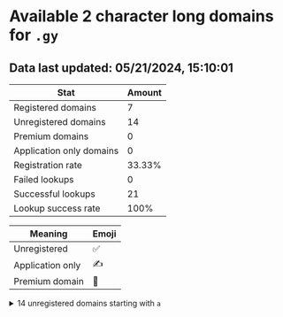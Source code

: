 # Available 2 character long domains for `.gy`

## Data last updated: 05/21/2024, 15:10:01

|Stat|Amount|
|--|--|
|Registered domains|7|
|Unregistered domains|14|
|Premium domains|0|
|Application only domains|0|
|Registration rate|33.33%|
|Failed lookups|0|
|Successful lookups|21|
|Lookup success rate|100%|


|Meaning|Emoji|
|--|--|
|Unregistered|:white_check_mark:|
|Application only|:writing_hand:|
|Premium domain|:gem:|

<details>
<summary>14 unregistered domains starting with <bold><code>a</code></bold></summary>

|Type|Domain|
|--|--|
|:white_check_mark:|`aa.gy`|
|:white_check_mark:|`ac.gy`|
|:white_check_mark:|`ad.gy`|
|:white_check_mark:|`af.gy`|
|:white_check_mark:|`ag.gy`|
|:white_check_mark:|`ah.gy`|
|:white_check_mark:|`ai.gy`|
|:white_check_mark:|`aj.gy`|
|:white_check_mark:|`ak.gy`|
|:white_check_mark:|`al.gy`|
|:white_check_mark:|`am.gy`|
|:white_check_mark:|`an.gy`|
|:white_check_mark:|`ao.gy`|
|:white_check_mark:|`ap.gy`|
</details>